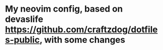 # My neovim config, based on devaslife https://github.com/craftzdog/dotfiles-public, with some changes
